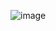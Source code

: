 ![image](https://user-images.githubusercontent.com/43515480/236655538-25803f98-1d31-44c2-92a5-6b06771f1b5f.png)
